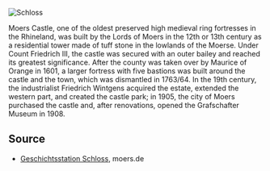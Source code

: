 ![Schloss](./images/moers-gs/p4.1.jpg)

Moers Castle, one of the oldest preserved high medieval ring fortresses in the Rhineland, was built by the Lords of Moers in the 12th or 13th century as a residential tower made of tuff stone in the lowlands of the Moerse. Under Count Friedrich III, the castle was secured with an outer bailey and reached its greatest significance. After the county was taken over by Maurice of Orange in 1601, a larger fortress with five bastions was built around the castle and the town, which was dismantled in 1763/64. In the 19th century, the industrialist Friedrich Wintgens acquired the estate, extended the western part, and created the castle park; in 1905, the city of Moers purchased the castle and, after renovations, opened the Grafschafter Museum in 1908.

Source
------

* [Geschichtsstation Schloss], moers.de

[Geschichtsstation Schloss]: https://www-moers-de.translate.goog/leben-moers/geschichtsstation/geschichtsstation-04-schloss?_x_tr_sl=de&_x_tr_tl=en
